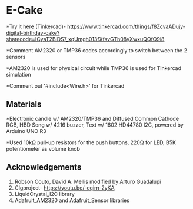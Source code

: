 # E-Cake

*Try it here (Tinkercad)- https://www.tinkercad.com/things/f8ZcvaADujy-digital-birthday-cake?sharecode=ICyaT2BlDS7_xqUmgh013fXfsvGTh08yXwxuQOfO9i8

*Comment AM2320 or TMP36 codes accordingly to switch between the 2 sensors

*AM2320 is used for physical circuit while TMP36 is used for Tinkercad simulation

*Comment out '#include<Wire.h>' for Tinkercad

## Materials

*Electronic candle w/ AM2320/TMP36 and Diffused Common Cathode RGB, HBD Song w/ 4216 buzzer, Text w/ 1602 HD44780 I2C, powered by Arduino UNO R3

*Used 10kΩ pull-up resistors for the push buttons, 220Ω for LED, B5K potentiometer as volume knob

## Acknowledgements
1. Robson Couto, David A. Mellis modified by Arturo Guadalupi
2. Clgproject- https://youtu.be/-eqirn-2yKA
3. LiquidCrystal_I2C library
4. Adafruit_AM2320 and Adafruit_Sensor libraries
